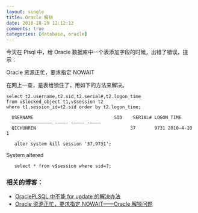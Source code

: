 ```yaml
---
layout: single
title: Oracle 解锁
date: 2010-10-29 12:12:12
comments: true
categories: [datebase, oracle]
---
```


今天在 Plsql 中，给 Oracle 数据库中一个表添加字段的时候，出错了错误，提示：

Oracle 资源正忙，要求指定 NOWAIT

在网上一查，是表给锁住了，用如下的方法来解决。

```
select t2.username,t2.sid,t2.serial#,t2.logon_time
from v$locked_object t1,v$session t2
where t1.session_id=t2.sid order by t2.logon_time;
```

      USERNAME                              SID    SERIAL# LOGON_TIME
      ——————————————— -———- -———- -————
      QICHUNREN                                   37       9731 2010-4-10 1

```
   alter system kill session '37,9731';
```
System altered

```
   select * from v$session where sid=?;
```

### 相关的博客：

+ [OraclePLSQL 中不能 for update 的解决办法](http://bot.javaeye.com/blog/429478)
+ [Oracle 资源正忙，要求指定 NOWAIT——Oracle 解锁问题](http://hi.baidu.com/shuyangwhj/blog/item/c321aa133812f4846538dbc5.html)